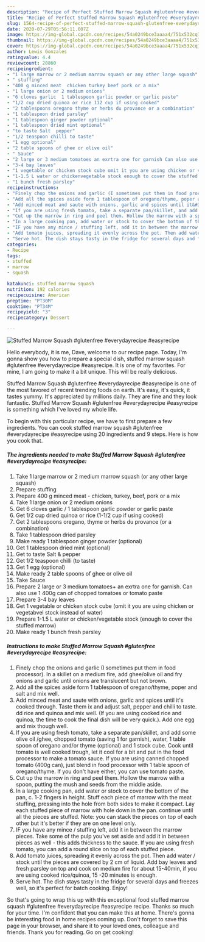```yaml
---
description: "Recipe of Perfect Stuffed Marrow Squash #glutenfree #everydayrecipe #easyrecipe"
title: "Recipe of Perfect Stuffed Marrow Squash #glutenfree #everydayrecipe #easyrecipe"
slug: 1564-recipe-of-perfect-stuffed-marrow-squash-glutenfree-everydayrecipe-easyrecipe
date: 2020-07-29T05:56:11.007Z
image: https://img-global.cpcdn.com/recipes/54a0249bce3aaaa4/751x532cq70/stuffed-marrow-squash-glutenfree-everydayrecipe-easyrecipe-recipe-main-photo.jpg
thumbnail: https://img-global.cpcdn.com/recipes/54a0249bce3aaaa4/751x532cq70/stuffed-marrow-squash-glutenfree-everydayrecipe-easyrecipe-recipe-main-photo.jpg
cover: https://img-global.cpcdn.com/recipes/54a0249bce3aaaa4/751x532cq70/stuffed-marrow-squash-glutenfree-everydayrecipe-easyrecipe-recipe-main-photo.jpg
author: Lewis Gonzales
ratingvalue: 4.4
reviewcount: 20860
recipeingredient:
- "1 large marrow or 2 medium marrow squash or any other large squash"
- " stuffing"
- "400 g minced meat  chicken turkey beef pork or a mix"
- "1 large onion or 2 medium onions"
- "6 cloves garlic  1 tablespoon garlic powder or garlic paste"
- "1/2 cup dried quinoa or rice 112 cup if using cooked"
- "2 tablespoons oregano thyme or herbs du provance or a combination"
- "1 tablespoon dried parsley"
- "1 tablespoon ginger powder optional"
- "1 tablespoon dried mint optional"
- "to taste Salt  pepper"
- "1/2 teaspoon chilli to taste"
- "1 egg optional"
- "2 table spoons of ghee or olive oil"
- " Sauce"
- "2 large or 3 medium tomatoes an exrtra one for garnish Can also use 1 400g can of chopped tomatoes or tomato paste"
- "3-4 bay leaves"
- "1 vegetable or chicken stock cube omit it you are using chicken or vegetabvel stock instead of water"
- "1-1.5 L water or chickenvegetable stock enough to cover the stuffed marrow"
- "1 bunch fresh parsley"
recipeinstructions:
- "Finely chop the onions and garlic (I sometimes put them in food processor). In a skillet on a medium fire, add ghee/olive oil and fry onions and garlic until onions are translucent but not brown."
- "Add all the spices aside form 1 tablespoon of oregano/thyme, poper and salt and mix well."
- "Add minced meat and saute with onions, garlic and spices until it&#39;s cooked through. Taste them ix and adjust salt, pepper and chilli to taste. dd rice and quinoa and mix well. (If you are using cooked rice and quinoa, the time to cook the final dish will be very quick.). Add one egg and mix though well."
- "If you are using fresh tomato, take a separate pan/skillet, and add some olive oil /ghee, chopped tomato (saving 1 for garnish), water, 1 table spoon of oregano and/or thyme (optional) and 1 stock cube. Cook until tomato is well cooked trough, let it cool for a bit and put in the food processor to make a tomato sauce. If you are using canned chopped tomato (400g can), just blend in food processor with 1 table spoon of oregano/thyme. If you don&#39;t have either, you can use tomato paste."
- "Cut up the marrow in ring and peel them. Hollow the marrow with a spoon, putting the mush and seeds from the middle aside."
- "In a large cooking pan, add water or stock to cover the bottom of the pan, c. 1-2 fingers in height. Stuff each piece of marrow with the meat stuffing, pressing into the hole from both sides to make it compact. Lay each stuffed piece of marrow with hole down in the pan. continue until all the pieces are stuffed. Note: you can stack the pieces on top of each other but it&#39;s better if they are on one level only."
- "IF you have any mince / stuffing left, add it in between the marrow pieces. Take some of the pulp you&#39;ve set aside and add it in between pieces as well - this adds thickness to the sauce. If you are using fresh tomato, you can add a round slice on top of each stuffed piece."
- "Add tomato juices, spreading it evenly across the pot. Then add water / stock until the pieces are covered by 2 cm of liquid. Add bay leaves and fresh parsley on top and cook on medium fire for about 15-40min, if you are using cooked rice/quinoa, 15 -20 minutes is enough."
- "Serve hot. The dish stays tasty in the fridge for several days and freezes well, so it&#39;s perfect for batch cooking. Enjoy!"
categories:
- Recipe
tags:
- stuffed
- marrow
- squash

katakunci: stuffed marrow squash 
nutrition: 192 calories
recipecuisine: American
preptime: "PT30M"
cooktime: "PT34M"
recipeyield: "3"
recipecategory: Dessert

---
```



![Stuffed Marrow Squash #glutenfree #everydayrecipe #easyrecipe](https://img-global.cpcdn.com/recipes/54a0249bce3aaaa4/751x532cq70/stuffed-marrow-squash-glutenfree-everydayrecipe-easyrecipe-recipe-main-photo.jpg)

Hello everybody, it is me, Dave, welcome to our recipe page. Today, I'm gonna show you how to prepare a special dish, stuffed marrow squash #glutenfree #everydayrecipe #easyrecipe. It is one of my favorites. For mine, I am going to make it a bit unique. This will be really delicious.

Stuffed Marrow Squash #glutenfree #everydayrecipe #easyrecipe is one of the most favored of recent trending foods on earth. It's easy, it's quick, it tastes yummy. It's appreciated by millions daily. They are fine and they look fantastic. Stuffed Marrow Squash #glutenfree #everydayrecipe #easyrecipe is something which I've loved my whole life.




To begin with this particular recipe, we have to first prepare a few ingredients. You can cook stuffed marrow squash #glutenfree #everydayrecipe #easyrecipe using 20 ingredients and 9 steps. Here is how you cook that.

<!--inarticleads1-->

##### The ingredients needed to make Stuffed Marrow Squash #glutenfree #everydayrecipe #easyrecipe:

1. Take 1 large marrow or 2 medium marrow squash (or any other large squash)
1. Prepare  stuffing
1. Prepare 400 g minced meat - chicken, turkey, beef, pork or a mix
1. Take 1 large onion or 2 medium onions
1. Get 6 cloves garlic / 1 tablespoon garlic powder or garlic paste
1. Get 1/2 cup dried quinoa or rice (1-1/2 cup if using cooked)
1. Get 2 tablespoons oregano, thyme or herbs du provance (or a combination)
1. Take 1 tablespoon dried parsley
1. Make ready 1 tablespoon ginger powder (optional)
1. Get 1 tablespoon dried mint (optional)
1. Get to taste Salt &amp; pepper
1. Get 1/2 teaspoon chilli (to taste)
1. Get 1 egg (optional)
1. Make ready 2 table spoons of ghee or olive oil
1. Take  Sauce
1. Prepare 2 large or 3 medium tomatoes+ an exrtra one for garnish. Can also use 1 400g can of chopped tomatoes or tomato paste
1. Prepare 3-4 bay leaves
1. Get 1 vegetable or chicken stock cube (omit it you are using chicken or vegetabvel stock instead of water)
1. Prepare 1-1.5 L water or chicken/vegetable stock (enough to cover the stuffed marrow)
1. Make ready 1 bunch fresh parsley




<!--inarticleads2-->

##### Instructions to make Stuffed Marrow Squash #glutenfree #everydayrecipe #easyrecipe:

1. Finely chop the onions and garlic (I sometimes put them in food processor). In a skillet on a medium fire, add ghee/olive oil and fry onions and garlic until onions are translucent but not brown.
1. Add all the spices aside form 1 tablespoon of oregano/thyme, poper and salt and mix well.
1. Add minced meat and saute with onions, garlic and spices until it&#39;s cooked through. Taste them ix and adjust salt, pepper and chilli to taste. dd rice and quinoa and mix well. (If you are using cooked rice and quinoa, the time to cook the final dish will be very quick.). Add one egg and mix though well.
1. If you are using fresh tomato, take a separate pan/skillet, and add some olive oil /ghee, chopped tomato (saving 1 for garnish), water, 1 table spoon of oregano and/or thyme (optional) and 1 stock cube. Cook until tomato is well cooked trough, let it cool for a bit and put in the food processor to make a tomato sauce. If you are using canned chopped tomato (400g can), just blend in food processor with 1 table spoon of oregano/thyme. If you don&#39;t have either, you can use tomato paste.
1. Cut up the marrow in ring and peel them. Hollow the marrow with a spoon, putting the mush and seeds from the middle aside.
1. In a large cooking pan, add water or stock to cover the bottom of the pan, c. 1-2 fingers in height. Stuff each piece of marrow with the meat stuffing, pressing into the hole from both sides to make it compact. Lay each stuffed piece of marrow with hole down in the pan. continue until all the pieces are stuffed. Note: you can stack the pieces on top of each other but it&#39;s better if they are on one level only.
1. IF you have any mince / stuffing left, add it in between the marrow pieces. Take some of the pulp you&#39;ve set aside and add it in between pieces as well - this adds thickness to the sauce. If you are using fresh tomato, you can add a round slice on top of each stuffed piece.
1. Add tomato juices, spreading it evenly across the pot. Then add water / stock until the pieces are covered by 2 cm of liquid. Add bay leaves and fresh parsley on top and cook on medium fire for about 15-40min, if you are using cooked rice/quinoa, 15 -20 minutes is enough.
1. Serve hot. The dish stays tasty in the fridge for several days and freezes well, so it&#39;s perfect for batch cooking. Enjoy!




So that's going to wrap this up with this exceptional food stuffed marrow squash #glutenfree #everydayrecipe #easyrecipe recipe. Thanks so much for your time. I'm confident that you can make this at home. There's gonna be interesting food in home recipes coming up. Don't forget to save this page in your browser, and share it to your loved ones, colleague and friends. Thank you for reading. Go on get cooking!

